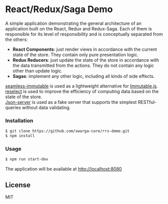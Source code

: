 # React/Redux/Saga Demo

A simple application demonstrating the general architecture of an application built on the React, Redux and Redux-Saga.
Each of them is responsible for its level of responsibility and is conceptually separated from the others:
 - **React Components**: just render views in accordance with the current state of the store. They contain only pure presentation logic.
 - **Redux Reducers**: just update the state of the store in accordance with the data transmitted from the actions. They do not contain any logic other than update logic. 
 - **Sagas**: implement any other logic, including all kinds of side effects.

[seamless-immutable] is used as a lightweight alternative for [Immutable.js].  
[reselect] is used to improve the efficiency of computing data based on the state of the store.  
[Json-server] is used as a fake server that supports the simplest RESTful-queries without data validating.

### Installation
```sh
$ git clone https://github.com/swarga-core/rrs-demo.git
$ npm install
```

### Usage
```sh
$ npm run start-dev
```

The application will be available at [http://localhost:8080]

License
-------

MIT

   [Json-server]: <https://github.com/typicode/json-server>
   [seamless-immutable]: <https://github.com/rtfeldman/seamless-immutable>
   [Immutable.js]: <https://facebook.github.io/immutable-js/>
   [reselect]: <https://github.com/reactjs/reselect>
   [http://localhost:8080]: <http://localhost:8080>